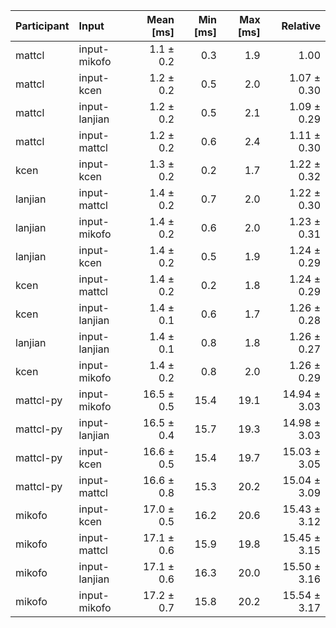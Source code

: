 | Participant | Input | Mean [ms] | Min [ms] | Max [ms] | Relative |
|:---|:---|---:|---:|---:|---:|
| mattcl | input-mikofo | 1.1 ± 0.2 | 0.3 | 1.9 | 1.00 |
| mattcl | input-kcen | 1.2 ± 0.2 | 0.5 | 2.0 | 1.07 ± 0.30 |
| mattcl | input-lanjian | 1.2 ± 0.2 | 0.5 | 2.1 | 1.09 ± 0.29 |
| mattcl | input-mattcl | 1.2 ± 0.2 | 0.6 | 2.4 | 1.11 ± 0.30 |
| kcen | input-kcen | 1.3 ± 0.2 | 0.2 | 1.7 | 1.22 ± 0.32 |
| lanjian | input-mattcl | 1.4 ± 0.2 | 0.7 | 2.0 | 1.22 ± 0.30 |
| lanjian | input-mikofo | 1.4 ± 0.2 | 0.6 | 2.0 | 1.23 ± 0.31 |
| lanjian | input-kcen | 1.4 ± 0.2 | 0.5 | 1.9 | 1.24 ± 0.29 |
| kcen | input-mattcl | 1.4 ± 0.2 | 0.2 | 1.8 | 1.24 ± 0.29 |
| kcen | input-lanjian | 1.4 ± 0.1 | 0.6 | 1.7 | 1.26 ± 0.28 |
| lanjian | input-lanjian | 1.4 ± 0.1 | 0.8 | 1.8 | 1.26 ± 0.27 |
| kcen | input-mikofo | 1.4 ± 0.2 | 0.8 | 2.0 | 1.26 ± 0.29 |
| mattcl-py | input-mikofo | 16.5 ± 0.5 | 15.4 | 19.1 | 14.94 ± 3.03 |
| mattcl-py | input-lanjian | 16.5 ± 0.4 | 15.7 | 19.3 | 14.98 ± 3.03 |
| mattcl-py | input-kcen | 16.6 ± 0.5 | 15.4 | 19.7 | 15.03 ± 3.05 |
| mattcl-py | input-mattcl | 16.6 ± 0.8 | 15.3 | 20.2 | 15.04 ± 3.09 |
| mikofo | input-kcen | 17.0 ± 0.5 | 16.2 | 20.6 | 15.43 ± 3.12 |
| mikofo | input-mattcl | 17.1 ± 0.6 | 15.9 | 19.8 | 15.45 ± 3.15 |
| mikofo | input-lanjian | 17.1 ± 0.6 | 16.3 | 20.0 | 15.50 ± 3.16 |
| mikofo | input-mikofo | 17.2 ± 0.7 | 15.8 | 20.2 | 15.54 ± 3.17 |

